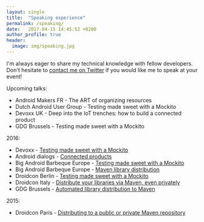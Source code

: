 ```yaml
---
layout: single
title:  "Speaking experience"
permalink: /speaking/
date:   2017-04-15 14:45:52 +0200
author_profile: true
header:
  image: img/speaking.jpg
---
```

I'm always eager to share my technical knowledge with fellow developers. Don't hesitate to <a href="https://twitter.com/molsjeroen" target="blank">contact me on Twitter</a> if you would like me to speak at your event!

Upcoming talks:

- Android Makers FR - The ART of organizing resources
- Dutch Android User Group - Testing made sweet with a Mockito
- Devoxx UK - Deep into the IoT trenches: how to build a connected product
- GDG Brussels - Testing made sweet with a Mockito

2016:

- Devoxx - [Testing made sweet with a Mockito](https://www.youtube.com/watch?v=DJDBl0vURD4)
- Android dialogs - [Connected products](https://www.youtube.com/watch?v=TxFaWXkBo2E)
- Big Android Barbeque Europe - [Testing made sweet with a Mockito](https://speakerdeck.com/jeroenmols/testing-made-sweet-with-a-mockito)
- Big Android Barbeque Europe - [Maven library distribution](https://speakerdeck.com/jeroenmols/distribute-your-libraries-via-maven-even-privately)
- Droidcon Berlin - [Testing made sweet with a Mockito](https://speakerdeck.com/jeroenmols/testing-made-sweet-with-a-mockito)
- Droidcon Italy - [Distribute your libraries via Maven, even privately](https://speakerdeck.com/jeroenmols/distribute-your-libraries-via-maven-even-privately)
- GDG Brussels - [Automated library distribution to Maven](https://speakerdeck.com/jeroenmols/automated-library-distribution-to-maven)

2015:
- Droidcon Paris - [Distributing to a public or private Maven repository](https://speakerdeck.com/jeroenmols/distributing-to-a-public-or-private-maven-repository)

